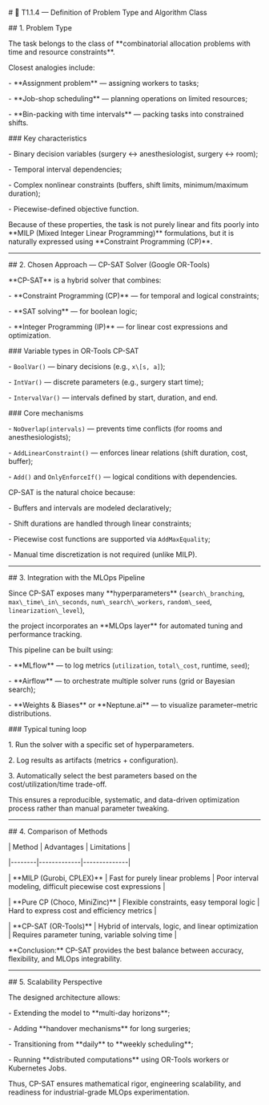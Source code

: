 \# 🧩 T1.1.4 — Definition of Problem Type and Algorithm Class



\## 1. Problem Type



The task belongs to the class of \*\*combinatorial allocation problems with time and resource constraints\*\*.  

Closest analogies include:



\- \*\*Assignment problem\*\* — assigning workers to tasks;  

\- \*\*Job-shop scheduling\*\* — planning operations on limited resources;  

\- \*\*Bin-packing with time intervals\*\* — packing tasks into constrained shifts.



\### Key characteristics

\- Binary decision variables (surgery ↔ anesthesiologist, surgery ↔ room);  

\- Temporal interval dependencies;  

\- Complex nonlinear constraints (buffers, shift limits, minimum/maximum duration);  

\- Piecewise-defined objective function.  



Because of these properties, the task is not purely linear and fits poorly into \*\*MILP (Mixed Integer Linear Programming)\*\* formulations, but it is naturally expressed using \*\*Constraint Programming (CP)\*\*.



---



\## 2. Chosen Approach — CP-SAT Solver (Google OR-Tools)



\*\*CP-SAT\*\* is a hybrid solver that combines:  

\- \*\*Constraint Programming (CP)\*\* — for temporal and logical constraints;  

\- \*\*SAT solving\*\* — for boolean logic;  

\- \*\*Integer Programming (IP)\*\* — for linear cost expressions and optimization.



\### Variable types in OR-Tools CP-SAT

\- `BoolVar()` — binary decisions (e.g., `x\[s, a]`);  

\- `IntVar()` — discrete parameters (e.g., surgery start time);  

\- `IntervalVar()` — intervals defined by start, duration, and end.



\### Core mechanisms

\- `NoOverlap(intervals)` — prevents time conflicts (for rooms and anesthesiologists);  

\- `AddLinearConstraint()` — enforces linear relations (shift duration, cost, buffer);  

\- `Add()` and `OnlyEnforceIf()` — logical conditions with dependencies.



CP-SAT is the natural choice because:  

\- Buffers and intervals are modeled declaratively;  

\- Shift durations are handled through linear constraints;  

\- Piecewise cost functions are supported via `AddMaxEquality`;  

\- Manual time discretization is not required (unlike MILP).  



---



\## 3. Integration with the MLOps Pipeline



Since CP-SAT exposes many \*\*hyperparameters\*\* (`search\_branching`, `max\_time\_in\_seconds`, `num\_search\_workers`, `random\_seed`, `linearization\_level`),  

the project incorporates an \*\*MLOps layer\*\* for automated tuning and performance tracking.



This pipeline can be built using:

\- \*\*MLflow\*\* — to log metrics (`utilization`, `total\_cost`, runtime, `seed`);  

\- \*\*Airflow\*\* — to orchestrate multiple solver runs (grid or Bayesian search);  

\- \*\*Weights \& Biases\*\* or \*\*Neptune.ai\*\* — to visualize parameter–metric distributions.



\### Typical tuning loop

1\. Run the solver with a specific set of hyperparameters.  

2\. Log results as artifacts (metrics + configuration).  

3\. Automatically select the best parameters based on the cost/utilization/time trade-off.



This ensures a reproducible, systematic, and data-driven optimization process rather than manual parameter tweaking.



---



\## 4. Comparison of Methods



| Method | Advantages | Limitations |

|--------|-------------|--------------|

| \*\*MILP (Gurobi, CPLEX)\*\* | Fast for purely linear problems | Poor interval modeling, difficult piecewise cost expressions |

| \*\*Pure CP (Choco, MiniZinc)\*\* | Flexible constraints, easy temporal logic | Hard to express cost and efficiency metrics |

| \*\*CP-SAT (OR-Tools)\*\* | Hybrid of intervals, logic, and linear optimization | Requires parameter tuning, variable solving time |



\*\*Conclusion:\*\* CP-SAT provides the best balance between accuracy, flexibility, and MLOps integrability.



---



\## 5. Scalability Perspective



The designed architecture allows:

\- Extending the model to \*\*multi-day horizons\*\*;  

\- Adding \*\*handover mechanisms\*\* for long surgeries;  

\- Transitioning from \*\*daily\*\* to \*\*weekly scheduling\*\*;  

\- Running \*\*distributed computations\*\* using OR-Tools workers or Kubernetes Jobs.



Thus, CP-SAT ensures mathematical rigor, engineering scalability, and readiness for industrial-grade MLOps experimentation.



